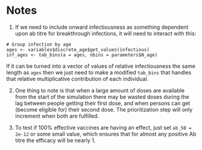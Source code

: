 # Notes

1. If we need to include onward infectiousness as something dependent upon ab titre
for breakthrough infections, it will need to interact with this: 
```
# Group infection by age
ages <- variables$discrete_age$get_values(infectious)
inf_ages <- tab_bins(a = ages, nbins = parameters$N_age)
```
If it can be turned into a vector of values of relative infectiousness the same
length as `ages` then we just need to make a modified `tab_bins` that handles that
relative multiplicative contribution of each individual.

2. One thing to note is that when a large amount of doses are available from the
start of the simulation there may be wasted doses during the lag between people
getting their first dose, and when persons can get (become eligible for) their second dose.
The prioritization step will only increment when both are fulfilled.

3. To test if 100% effective vaccines are having an effect, just set `ab_50 = 2e-12`
or some small value, which ensures that for almost any positive Ab titre the efficacy
will be nearly 1.
